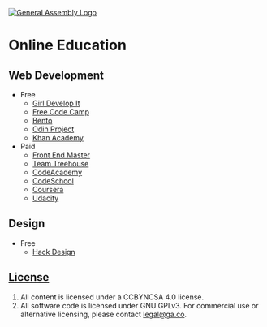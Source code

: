 [![General Assembly Logo](https://camo.githubusercontent.com/1a91b05b8f4d44b5bbfb83abac2b0996d8e26c92/687474703a2f2f692e696d6775722e636f6d2f6b6538555354712e706e67)](https://generalassemb.ly/education/web-development-immersive)

# Online Education

## Web Development

- Free
  - [Girl Develop It](http://www.teaching-materials.org/)
  - [Free Code Camp](http://www.freecodecamp.com/)
  - [Bento](https://bento.io/tracks)
  - [Odin Project](https://www.theodinproject.com/courses)
  - [Khan Academy](https://www.khanacademy.org)
- Paid
  - [Front End Master](https://frontendmasters.com/)
  - [Team Treehouse](https://teamtreehouse.com)
  - [CodeAcademy](https://www.codecademy.com/)
  - [CodeSchool](https://codeschool.com)
  - [Coursera](https://www.coursera.org)
  - [Udacity](https://www.udacity.com/)

## Design
- Free
  - [Hack Design](https://hackdesign.org/lessons)

## [License](LICENSE)

1.  All content is licensed under a CC­BY­NC­SA 4.0 license.
1.  All software code is licensed under GNU GPLv3. For commercial use or
    alternative licensing, please contact legal@ga.co.
